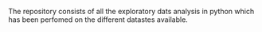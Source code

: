 The repository consists of all the exploratory dats analysis in python which has been perfomed on the different datastes available.
